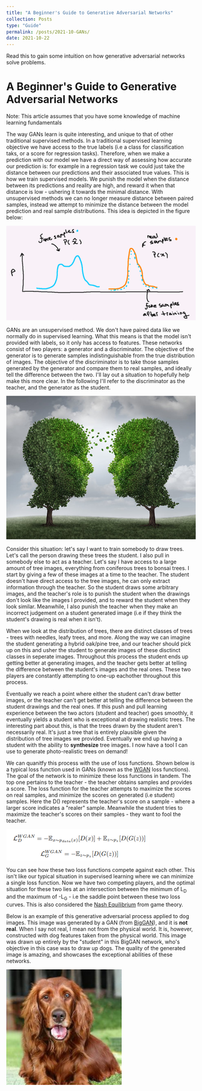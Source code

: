 ```yaml
---
title: "A Beginner's Guide to Generative Adversarial Networks"
collection: Posts
type: "Guide"
permalink: /posts/2021-10-GANs/
date: 2021-10-22
---
```


Read this to gain some intuition on how generative adversarial networks solve problems.

A Beginner's Guide to Generative Adversarial Networks
======
Note: This article assumes that you have some knowledge of machine learning fundamentals

The way GANs learn is quite interesting, and unique to that of other traditional supervised methods. In a traditional supervised learning objective we have access to the true labels (i.e a class for classification taks, or a score for regression tasks). Therefore, when we make a prediction with our model we have a direct way of assessing how accurate our prediction is: for example in a regression task we could just take the distance between our predictions and their associated true values. This is how we train supervised models. We punish the model when the distance between its predictions and reality are high, and reward it when that distance is low - ushering it towards the minimal distance. With unsupervised methods we can no longer measure distance between paired samples, instead we attempt to minimize the distance between the model prediction and real sample distributions. This idea is depicted in the figure below:

<img src='/images/dists.PNG'>

GANs are an unsupervised method. We don't have paired data like we normally do in supervised learning. What this means is that the model isn't provided with labels, so it only has access to features. These networks consist of two players: a generator and a discriminator. The objective of the generator is to generate samples indistinguishable from the true distribution of images. The objective of the discriminator is to take those samples generated by the generator and compare them to real samples, and ideally tell the difference between the two. I'll lay out a situation to hopefully help make this more clear. In the following I'll refer to the discriminator as the teacher, and the generator as the student.

<img src='/images/trees.jpg'>

Consider this situation: let's say I want to train somebody to draw trees. Let's call the person drawing these trees the student. I also pull in somebody else to act as a teacher. Let's say I have access to a large amount of tree images, everything from coniferous trees to bonsai trees. I start by giving a few of these images at a time to the teacher. The student doesn't have direct access to the tree images, he can only extract information through the teacher. So the student draws some arbitrary images, and the teacher's role is to punish the student when the drawings don't look like the images I provided, and to reward the student when they look similar. Meanwhile, I also punish the teacher when they make an incorrect judgement on a student generated image (i.e if they think the student's drawing is real when it isn't).<br/>

When we look at the distribution of trees, there are distinct classes of trees - trees with needles, leafy trees, and more. Along the way we can imagine the student generating a hybrid oak/pine tree, and our teacher should pick up on this and usher the student to generate images of these disctinct classes in seperate images. Throughout this process the student ends up getting better at generating images, and the teacher gets better at telling the difference between the student's images and the real ones. These two players are constantly attempting to one-up eachother throughout this process.<br/>

Eventually we reach a point where either the student can't draw better images, or the teacher can't get better at telling the difference between the student drawings and the real ones. If this push and pull learning experience between the two actors (student and teacher) goes smoothly, it eventually yields a student who is exceptional at drawing realistic trees. The interesting part about this, is that the trees drawn by the student aren't necessarily real. It's just a tree that is entirely plausible given the distribution of tree images we provided. Eventually we end up having a student with the ability to **synthesize** tree images. I now have a tool I can use to generate photo-realistic trees on demand!

We can quanitfy this process with the use of loss functions. Shown below is a typical loss function used in GANs (known as the [WGAN](https://arxiv.org/abs/1701.07875) loss functions). The goal of the network is to minimize these loss functions in tandem. The top one pertains to the teacher - the teacher obtains samples and provides a score. The loss function for the teacher attempts to maximize the scores on real samples, and minimize the scores on generated (i.e student) samples. Here the D() represents the teacher's score on a sample - where a larger score indicates a "realer" sample. Meanwhile the student tries to maximize the teacher's scores on their samples - they want to fool the teacher. <br/>

<img src='/images/GAN_loss.PNG'>

You can see how these two loss functions compete against each other. This isn't like our typical situation in supervised learning where we can minimize a single loss function. Now we have two competing players, and the optimal situation for these two lies at an intersection between the minimum of L<sub>D</sub> and the maximum of -L<sub>G</sub> - i.e the saddle point between these two loss curves. This is also considered the [Nash Equilibrium](https://en.wikipedia.org/wiki/Nash_equilibrium) from game theory.

Below is an example of this generative adversarial process applied to dog images. This image was generated by a GAN (from [BigGAN](https://arxiv.org/abs/1809.11096)), and it is **not real**. When I say not real, I mean not from the physical world. It is, however, constructed with dog features taken from the physical world. This image was drawn up entirely by the "student" in this BigGAN network, who's objective in this case was to draw up dogs. The quality of the generated image is amazing, and showcases the exceptional abilities of these networks.

<img src='/images/doggo.PNG'>
